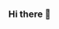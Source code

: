### Hi there 👋

<!--

Here are some ideas to get you started:

- Estudante de Sistemas de Informação da Universidade Federal de Santa Catarina (Começando no semestre 2023.2)
- Atualmente estou aprendendo Python, POO e Ciência de Dados
- Estou a procura de um estágio na área de desenvolvimento para aprender mais na prática colaborando em projetos profissionais
- Entre em contato por E-mail: davichiqueti@gmail.com

-->
